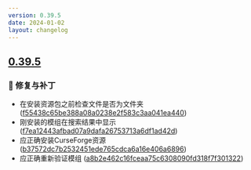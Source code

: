 ```yaml
---
version: 0.39.5
date: 2024-01-02
layout: changelog
---
```

## [0.39.5](#0.39.5)
### 🐛 修复与补丁

- 在安装资源包之前检查文件是否为文件夹 ([f55438c65be388a08a0238e2f583c3aa041ea440](https://github.com/Voxelum/x-minecraft-launcher/commit/f55438c65be388a08a0238e2f583c3aa041ea440))
- 刚安装的模组在搜索结果中显示 ([f7ea12443afbad07a9dafa26753713a6df1ad42d](https://github.com/Voxelum/x-minecraft-launcher/commit/f7ea12443afbad07a9dafa26753713a6df1ad42d))
- 应正确安装CurseForge资源 ([b37572dc7b2532451ede765cdca6a16e406a6896](https://github.com/Voxelum/x-minecraft-launcher/commit/b37572dc7b2532451ede765cdca6a16e406a6896))
- 应正确重新验证模组 ([a8b2e462c16fceaa75c6308090fd318f7f301322](https://github.com/Voxelum/x-minecraft-launcher/commit/a8b2e462c16fceaa75c6308090fd318f7f301322))
